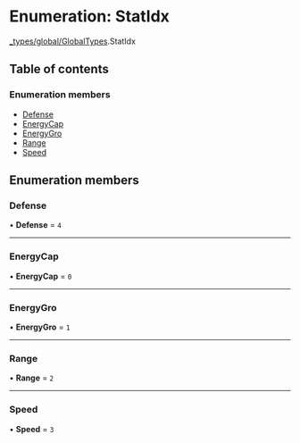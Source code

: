 # Enumeration: StatIdx

[\_types/global/GlobalTypes](../modules/_types_global_GlobalTypes.md).StatIdx

## Table of contents

### Enumeration members

- [Defense](_types_global_GlobalTypes.StatIdx.md#defense)
- [EnergyCap](_types_global_GlobalTypes.StatIdx.md#energycap)
- [EnergyGro](_types_global_GlobalTypes.StatIdx.md#energygro)
- [Range](_types_global_GlobalTypes.StatIdx.md#range)
- [Speed](_types_global_GlobalTypes.StatIdx.md#speed)

## Enumeration members

### Defense

• **Defense** = `4`

---

### EnergyCap

• **EnergyCap** = `0`

---

### EnergyGro

• **EnergyGro** = `1`

---

### Range

• **Range** = `2`

---

### Speed

• **Speed** = `3`
